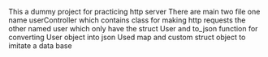 This a dummy project for practicing http server
There are main two file one name userController which contains class for making http requests the other named user which only have the struct User and to_json function for
converting User object into json 
Used map and custom struct object to imitate a data base
